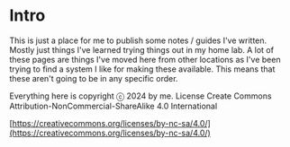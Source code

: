 # Intro

This is just a place for me to publish some notes / guides I've written. Mostly just things I've learned trying things out in my home lab. A lot of these pages are things I've moved here from other locations as I've been trying to find a system I like for making these available.   This means that these aren't going to be in any specific order. &#x20;

Everything here is copyright ⓒ 2024 by me. License Create Commons Attribution-NonCommercial-ShareAlike 4.0 International

[https://creativecommons.org/licenses/by-nc-sa/4.0/](https://creativecommons.org/licenses/by-nc-sa/4.0/)
